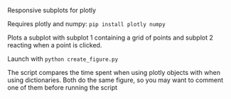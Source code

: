 Responsive subplots for plotly

Requires plotly and numpy:
```pip install plotly numpy```

Plots a subplot with subplot 1 containing a grid of points and subplot 2 reacting when a point is clicked.

Launch with
```python create_figure.py```

The script compares the time spent when using plotly objects with when using dictionaries. Both do the same figure, so you may want to comment one of them before running the script
